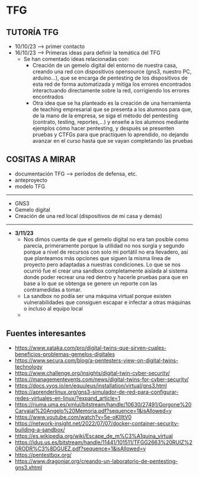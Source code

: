 # TFG
## TUTORÍA TFG
- 10/10/23 --> primer contacto
- 16/10/23 --> Primeras ideas para definir la temática del TFG
  - Se han comentado ideas relacionadas con:
    - Creación de un gemelo digital del entorno de nuestra casa, creando una red con dispositivos opensource (gns3, nuestro PC, arduino...), que se encarga de pentesting de los dispositivos de esta red de forma automatizada y mitiga los errores encontrados interactuando directamente sobre la red, corrigiendo los errores encontrados
    - Otra idea que se ha planteado es la creación de una herramienta de teaching empresarial que se presenta a los alumnos para que, de la mano de la empresa, se siga el método del pentesting (contrato, testing, reportes,...) y enseñe a los alumnos mediante ejemplos cómo hacer pentesting, y después se presenten pruebas y CTFGs para que practiquen lo aprendido, no dejando avanzar en el curso hasta que se vayan completando las pruebas    
## COSITAS A MIRAR
- documentación TFG --> períodos de defensa, etc.
- anteproyecto
- modelo TFG
---
- GNS3
- Gemelo digital
- Creación de una red local (dispositivos de mi casa y demás)
---
- **3/11/23**
  - Nos dimos cuenta de que el gemelo digital no era tan posible como parecía, primeramente porque la utilidad no nos surgía y segundo porque a nivel de recursos con solo mi portátil no era llevadero, así que planteamos más opciones que siguen la misma línea de proyecto pero adaptadas a nuestras condiciones. Lo que se nos ocurrió fue el crear una sandbox completamente aislada al sistema donde poder recrear una red dentro y hacerle pruebas para que en base a lo que se obtenga se genere un reporte con las contramedidas a tomar.
  - La sandbox no podía ser una máquina virtual porque existen vulnerabilidades que consiguen escapar e infectar a otras máquinas o incluso al equipo local
  - 
 
## Fuentes interesantes
- https://www.xataka.com/pro/digital-twins-que-sirven-cuales-beneficios-problemas-gemelos-digitales
- https://www.secura.com/blog/a-pentesters-view-on-digital-twins-technology
- https://www.challenge.org/insights/digital-twin-cyber-security/
- https://managementevents.com/news/digital-twins-for-cyber-security/
- https://docs.vyos.io/en/equuleus/installation/virtual/gns3.html
- https://aprenderlinux.org/gns3-simulador-de-red-para-configurar-redes-virtuales-en-linux/?expand_article=1
- https://riuma.uma.es/xmlui/bitstream/handle/10630/27491/Gorgone%20Carvajal%20Angelo%20Memoria.pdf?sequence=1&isAllowed=y
- https://www.youtube.com/watch?v=5e-oKlIltV0
- https://network-insight.net/2022/07/07/docker-container-security-building-a-sandbox/
- https://es.wikipedia.org/wiki/Escape_de_m%C3%A1quina_virtual
- https://idus.us.es/bitstream/handle/11441/101511/TFGG2663%20RUIZ%20RODR%C3%8DGUEZ.pdf?sequence=1&isAllowed=y
- https://pentestbox.org/
- https://www.dragonjar.org/creando-un-laboratorio-de-pentesting-gns3.xhtml
